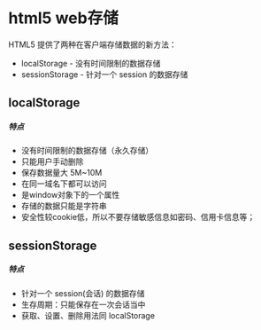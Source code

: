 # html5 web存储
HTML5 提供了两种在客户端存储数据的新方法：
- localStorage - 没有时间限制的数据存储
- sessionStorage - 针对一个 session 的数据存储

## localStorage
##### 特点
- 没有时间限制的数据存储（永久存储）
- 只能用户手动删除
- 保存数据量大 5M~10M
- 在同一域名下都可以访问
- 是window对象下的一个属性
- 存储的数据只能是字符串
- 安全性较cookie低，所以不要存储敏感信息如密码、信用卡信息等；

## sessionStorage  
##### 特点
- 针对一个 session(会话) 的数据存储
- 生存周期：只能保存在一次会话当中
- 获取、设置、删除用法同 localStorage
